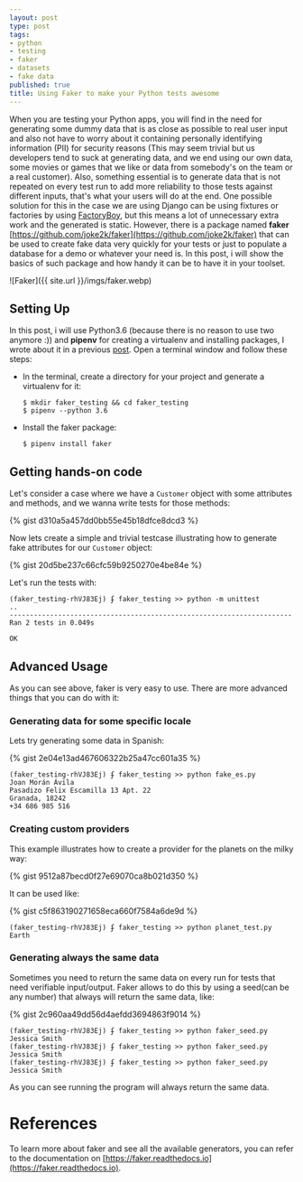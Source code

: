 ```yaml
---
layout: post
type: post
tags:
- python
- testing
- faker
- datasets
- fake data
published: true
title: Using Faker to make your Python tests awesome 
---
```


When you are testing your Python apps, you will find in the need for generating some dummy data that is as close as possible to real user input and also not have to worry about it containing personally identifying information (PII) for security reasons (This may seem trivial but us developers tend to suck at generating data, and we end using our own data, some movies or games that we like or data from somebody's on the team or a real customer). Also, something essential is to generate data that is not repeated on every test run to add more reliability to those tests against different inputs, that's what your users will do at the end. One possible solution for this in the case we are using Django can be using fixtures or factories by using [FactoryBoy](https://github.com/FactoryBoy/factory_boy/), but this means a lot of unnecessary extra work and the generated is static. However, there is a package named **faker** [https://github.com/joke2k/faker](https://github.com/joke2k/faker) that can be used to create fake data very quickly for your tests or just to populate a database for a demo or whatever your need is. In this post, i will show the basics of such package and how handy it can be to have it in your toolset.

![Faker]({{ site.url }}/imgs/faker.webp)

## Setting Up

In this post, i will use Python3.6 (because there is no reason to use two anymore :)) and **pipenv** for creating a virtualenv and installing packages, I wrote about it in a previous [post](http://dairon.org/2018/01/07/pipenv-python-package-manager.html). Open a terminal window and follow these steps:

* In the terminal, create a directory for your project and generate a virtualenv for it:

  ```console
  $ mkdir faker_testing && cd faker_testing
  $ pipenv --python 3.6
  ```

* Install the faker package:

  ```console
  $ pipenv install faker
  ```

## Getting hands-on code

Let's consider a case where we have a `Customer` object with some attributes and methods, and we wanna write tests for those methods:

{% gist d310a5a457dd0bb55e45b18dfce8dcd3 %}

Now lets create a simple and trivial testcase illustrating how to generate fake attributes for our `Customer` object:

{% gist 20d5be237c66cfc59b9250270e4be84e %}

Let's run the tests with:

```console
(faker_testing-rhVJ83Ej) ʄ faker_testing >> python -m unittest
..
----------------------------------------------------------------------
Ran 2 tests in 0.049s

OK
```

## Advanced Usage

As you can see above, faker is very easy to use. There are more advanced things that you can do with it:

### Generating data for some specific locale

Lets try generating some data in Spanish:

{% gist 2e04e13ad467606322b25a47cc601a35 %}

```console
(faker_testing-rhVJ83Ej) ʄ faker_testing >> python fake_es.py 
Joan Morán Ávila
Pasadizo Felix Escamilla 13 Apt. 22 
Granada, 18242
+34 686 985 516
```

### Creating custom providers

This example illustrates how to create a provider for the planets on the milky way:

{% gist 9512a87becd0f27e69070ca8b021d350 %}

It can be used like:

{% gist c5f863190271658eca660f7584a6de9d %}

```console
(faker_testing-rhVJ83Ej) ʄ faker_testing >> python planet_test.py
Earth
```

### Generating always the same data

Sometimes you need to return the same data on every run for tests that need verifiable input/output. Faker allows to do this by using a seed(can be any number) that always will return the same data, like:

{% gist 2c960aa49dd56d4aefdd3694863f9014 %}

```console
(faker_testing-rhVJ83Ej) ʄ faker_testing >> python faker_seed.py 
Jessica Smith
(faker_testing-rhVJ83Ej) ʄ faker_testing >> python faker_seed.py 
Jessica Smith
(faker_testing-rhVJ83Ej) ʄ faker_testing >> python faker_seed.py 
Jessica Smith
```

As you can see running the program will always return the same data.

# References

To learn more about faker and see all the available generators, you can refer to the documentation on [https://faker.readthedocs.io](https://faker.readthedocs.io).

